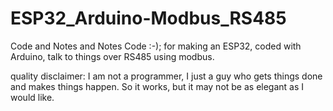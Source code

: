 # ESP32_Arduino-Modbus_RS485
Code and Notes and Notes Code :-); for making an ESP32, coded with Arduino, talk to things over RS485 using modbus.



quality disclaimer: I am not a programmer, I just a guy who gets things done
and makes things happen. So it works, but it may not be as elegant as I would like.
